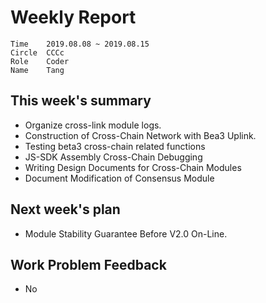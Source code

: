 # Weekly Report 
```
Time	2019.08.08 ~ 2019.08.15
Circle	CCCc
Role	Coder
Name	Tang
```
## This week's summary
- Organize cross-link module logs.
- Construction of Cross-Chain Network with Bea3 Uplink.
- Testing beta3 cross-chain related functions
- JS-SDK Assembly Cross-Chain Debugging
- Writing Design Documents for Cross-Chain Modules
- Document Modification of Consensus Module

## Next week's plan

-  Module Stability Guarantee Before V2.0 On-Line.

## Work Problem Feedback
- No

